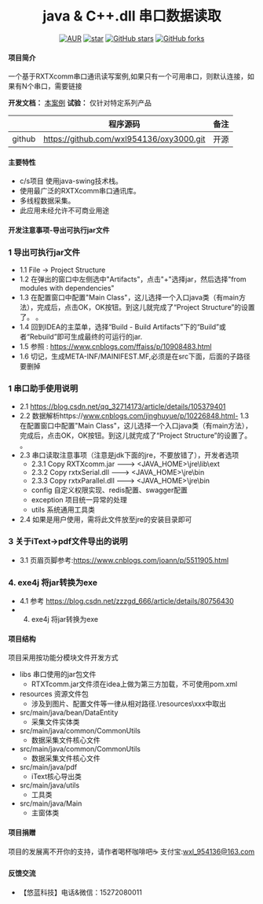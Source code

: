 <h1 style="text-align: center">java  & C++.dll 串口数据读取</h1>
<div style="text-align: center">

[![AUR](https://img.shields.io/badge/license-Apache%20License%202.0-blue.svg)](https://github.com/wxl954136/oxy3000/blob/master/LICENSE)
[![star](https://gitee.com/elunez/eladmin/badge/star.svg?theme=white)](https://github.com/wxl954136/oxy3000)
[![GitHub stars](https://img.shields.io/github/stars/elunez/eladmin.svg?style=social&label=Stars)](https://github.com/wxl954136/oxy3000)
[![GitHub forks](https://img.shields.io/github/forks/elunez/eladmin.svg?style=social&label=Fork)](https://github.com/wxl954136/oxy3000)

</div>

#### 项目简介
一个基于RXTXcomm串口通讯读写案例,如果只有一个可用串口，则默认连接，如果有N个串口，需要链接

**开发文档：**  [本案例](https://www.youxueyou.cn)
**试验：** 仅针对特定系列产品

|     |   程序源码  |   备注  |
|---  |--- | --- |
|  github   |  https://github.com/wxl954136/oxy3000.git   | 开源  |

#### 主要特性
- c/s项目 使用java-swing技术栈。
- 使用最广泛的RXTXcomm串口通讯库。
- 多线程数据采集。
- 此应用未经允许不可商业用途

#### 开发注意事项-导出可执行jar文件
### 1 导出可执行jar文件
- 1.1 File -> Project Structure
- 1.2 在弹出的窗口中左侧选中"Artifacts"，点击"+"选择jar，然后选择"from modules with dependencies"
- 1.3 在配置窗口中配置"Main Class"，这儿选择一个入口java类（有main方法），完成后，点击OK，OK按钮。到这儿就完成了“Project Structure”的设置了。
。
- 1.4 回到IDEA的主菜单，选择“Build - Build Artifacts”下的“Build”或者“Rebuild”即可生成最终的可运行的jar.
- 1.5 参照 : https://www.cnblogs.com/ffaiss/p/10908483.html
- 1.6 切记，生成META-INF/MAINIFEST.MF,必须是在src下面，后面的子路径要删掉

### 1 串口助手使用说明
- 2.1 https://blog.csdn.net/qq_32714173/article/details/105379401
- 2.2 数据解析https://www.cnblogs.com/jinghuyue/p/10226848.html- 1.3 在配置窗口中配置"Main Class"，这儿选择一个入口java类（有main方法），完成后，点击OK，OK按钮。到这儿就完成了“Project Structure”的设置了。
。
- 2.3 串口读取注意事项（注意是jdk下面的jre，不要放错了），开发者选项
    - 2.3.1 Copy RXTXcomm.jar ---> <JAVA_HOME>\jre\lib\ext
    - 2.3.2 Copy rxtxSerial.dll ---> <JAVA_HOME>\jre\bin
    - 2.3.3 Copy rxtxParallel.dll ---> <JAVA_HOME>\jre\bin
    - config 自定义权限实现、redis配置、swagger配置
    - exception 项目统一异常的处理
    - utils 系统通用工具类
- 2.4 如果是用户使用，需将此文件放至jre的安装目录即可


### 3 关于iText->pdf文件导出的说明
- 3.1 页眉页脚参考:https://www.cnblogs.com/joann/p/5511905.html

### 4. exe4j 将jar转换为exe
- 4.1 参考 https://blog.csdn.net/zzzgd_666/article/details/80756430
- 4. exe4j 将jar转换为exe
 
#### 项目结构
项目采用按功能分模块文件开发方式
- libs 串口使用的jar包文件
    - RTXTcomm.jar文件须在idea上做为第三方加载，不可使用pom.xml
- resources 资源文件包
    - 涉及到图片、配置文件等一律从相对路径.\resources\xxx中取出
- src/main/java/bean/DataEntity
    - 采集文件实体类
- src/main/java/common/CommonUtils
    - 数据采集文件核心文件
- src/main/java/common/CommonUtils
    - 数据采集文件核心文件
- src/main/java/pdf
    - iText核心导出类
- src/main/java/utils
    - 工具类
- src/main/java/Main
    - 主窗体类

#### 项目捐赠
项目的发展离不开你的支持，请作者喝杯咖啡吧☕  支付宝:wxl_954136@163.com
#### 反馈交流
- 【悠蓝科技】电话&微信：15272080011
